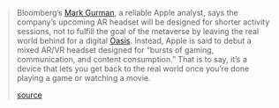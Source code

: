 > Bloomberg’s [Mark Gurman](https://www.bloomberg.com/authors/AS7Hj1mBMGM/mark-gurman?sref=P6Q0mxvj), a reliable Apple analyst, says the company’s upcoming AR headset will be designed for shorter activity sessions, not to fulfill the goal of the metaverse by leaving the real world behind for a digital [Oasis](https://readyplayerone.fandom.com/wiki/OASIS).
> Instead, Apple is said to debut a mixed AR/VR headset designed for “bursts of gaming, communication, and content consumption.” That is to say, it’s a device that lets you get back to the real world once you’re done playing a game or watching a movie.
> 
> [source](https://gizmodo.com/report-apple-wont-join-the-metaverse-hype-with-its-hea-1848331164)


